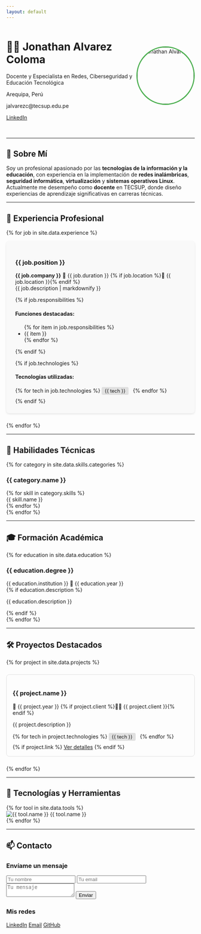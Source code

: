 ```yaml
---
layout: default
---
```


<div class="profile-header">
  <div class="profile-text">
    <h1>👨‍💻 Jonathan Alvarez Coloma</h1>
    <p class="subtitle">Docente y Especialista en Redes, Ciberseguridad y Educación Tecnológica</p>
    <div class="contact-info">
      <p><i class="fas fa-map-marker-alt"></i> Arequipa, Perú</p>
      <p><i class="fas fa-envelope"></i> jalvarezc@tecsup.edu.pe</p>
      <p><i class="fas fa-globe"></i> <a href="https://www.linkedin.com/in/jonathan-ac28/" target="_blank">LinkedIn</a></p>
    </div>
  </div>
  <img src="/assets/images/logo.jpg" alt="Jonathan Alvarez" class="profile-img">
</div>

---

## 🧠 Sobre Mí

Soy un profesional apasionado por las **tecnologías de la información y la educación**, con experiencia en la implementación de **redes inalámbricas**, **seguridad informática**, **virtualización** y **sistemas operativos Linux**. Actualmente me desempeño como **docente** en TECSUP, donde diseño experiencias de aprendizaje significativas en carreras técnicas.

---

## 💼 Experiencia Profesional

{% for job in site.data.experience %}
<div class="experience-card">
  <h3>{{ job.position }}</h3>
  <div class="job-meta">
    <span class="company"><strong>{{ job.company }}</strong></span>
    <span class="duration">📅 {{ job.duration }}</span>
    {% if job.location %}<span class="location">📍 {{ job.location }}</span>{% endif %}
  </div>
  
  <div class="job-description">
    {{ job.description | markdownify }}
  </div>
  
  {% if job.responsibilities %}
  <div class="responsibilities">
    <h4>Funciones destacadas:</h4>
    <ul>
      {% for item in job.responsibilities %}
      <li>{{ item }}</li>
      {% endfor %}
    </ul>
  </div>
  {% endif %}
  
  {% if job.technologies %}
  <div class="technologies">
    <h4>Tecnologías utilizadas:</h4>
    <div class="tech-tags">
      {% for tech in job.technologies %}
      <span class="tech-tag">{{ tech }}</span>
      {% endfor %}
    </div>
  </div>
  {% endif %}
</div>
{% endfor %}

---

## 🧩 Habilidades Técnicas

{% for category in site.data.skills.categories %}
<div class="skills-category">
  <h3>{{ category.name }}</h3>
  <div class="skills-list">
    {% for skill in category.skills %}
    <div class="skill-item">
      <span class="skill-name">{{ skill.name }}</span>
      <div class="skill-level">
        <div class="skill-bar" style="width: {{ skill.level }}%"></div>
      </div>
    </div>
    {% endfor %}
  </div>
</div>
{% endfor %}

---

## 🎓 Formación Académica

{% for education in site.data.education %}
<div class="education-card">
  <h3>{{ education.degree }}</h3>
  <div class="education-meta">
    <span class="institution">{{ education.institution }}</span>
    <span class="year">📅 {{ education.year }}</span>
  </div>
  {% if education.description %}
  <p>{{ education.description }}</p>
  {% endif %}
</div>
{% endfor %}

---

## 🛠 Proyectos Destacados

<div class="projects-grid">
  {% for project in site.data.projects %}
  <div class="project-card">
    <h3>{{ project.name }}</h3>
    <div class="project-meta">
      <span class="year">📅 {{ project.year }}</span>
      {% if project.client %}<span class="client">👨‍💼 {{ project.client }}</span>{% endif %}
    </div>
    <p>{{ project.description }}</p>
    <div class="project-tech">
      {% for tech in project.technologies %}
      <span class="tech-tag">{{ tech }}</span>
      {% endfor %}
    </div>
    {% if project.link %}
    <a href="{{ project.link }}" target="_blank" class="project-link">Ver detalles</a>
    {% endif %}
  </div>
  {% endfor %}
</div>

---

## 📢 Tecnologías y Herramientas

<div class="tools-section">
  {% for tool in site.data.tools %}
  <div class="tool-item">
    <img src="/assets/images/tools/{{ tool.icon }}" alt="{{ tool.name }}" class="tool-icon">
    <span class="tool-name">{{ tool.name }}</span>
  </div>
  {% endfor %}
</div>

---

## 📫 Contacto

<div class="contact-section">
  <div class="contact-form">
    <h3>Envíame un mensaje</h3>
    <form action="https://formspree.io/f/your-form-id" method="POST">
      <input type="text" name="name" placeholder="Tu nombre" required>
      <input type="email" name="email" placeholder="Tu email" required>
      <textarea name="message" placeholder="Tu mensaje" required></textarea>
      <button type="submit">Enviar</button>
    </form>
  </div>
  <div class="contact-details">
    <h3>Mis redes</h3>
    <div class="social-links">
      <a href="https://www.linkedin.com/in/jonathan-ac28/" target="_blank"><i class="fab fa-linkedin"></i> LinkedIn</a>
      <a href="mailto:jalvarezc@tecsup.edu.pe"><i class="fas fa-envelope"></i> Email</a>
      <a href="#" target="_blank"><i class="fab fa-github"></i> GitHub</a>
    </div>
  </div>
</div>

<style>
  /* Estilos CSS para el portafolio */
  .profile-header {
    display: flex;
    align-items: center;
    justify-content: space-between;
    margin-bottom: 2rem;
  }
  
  .profile-img {
    width: 150px;
    height: 150px;
    border-radius: 50%;
    object-fit: cover;
    border: 3px solid #4CAF50;
  }
  
  .experience-card {
    background: #f9f9f9;
    padding: 1.5rem;
    border-radius: 8px;
    margin-bottom: 1.5rem;
    box-shadow: 0 2px 5px rgba(0,0,0,0.1);
  }
  
  .tech-tag {
    display: inline-block;
    background: #e0e0e0;
    padding: 0.2rem 0.5rem;
    border-radius: 4px;
    margin-right: 0.5rem;
    margin-bottom: 0.5rem;
    font-size: 0.8rem;
  }
  
  .projects-grid {
    display: grid;
    grid-template-columns: repeat(auto-fill, minmax(300px, 1fr));
    gap: 1.5rem;
  }
  
  .project-card {
    border: 1px solid #ddd;
    padding: 1rem;
    border-radius: 8px;
    transition: transform 0.3s;
  }
  
  .project-card:hover {
    transform: translateY(-5px);
    box-shadow: 0 5px 15px rgba(0,0,0,0.1);
  }
  
  /* Más estilos personalizados... */
</style>

<script>
  // Scripts opcionales para funcionalidad adicional
  document.addEventListener('DOMContentLoaded', function() {
    // Puedes añadir interactividad aquí
  });
</script>
